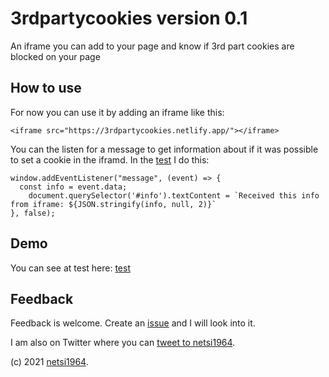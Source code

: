 # 3rdpartycookies version 0.1
An iframe you can add to your page and know if 3rd part cookies are blocked on your page

## How to use
For now you can use it by adding an iframe like this:

```
<iframe src="https://3rdpartycookies.netlify.app/"></iframe>
```

You can the listen for a message to get information about if it was possible to set a cookie in the iframd.
In the [test](https://3rdpartycookies.netlify.app/test.html) I do this:

```
window.addEventListener("message", (event) => {
  const info = event.data;
	document.querySelector('#info').textContent = `Received this info from iframe: ${JSON.stringify(info, null, 2)}`
}, false);
```

## Demo

You can see at test here: [test](https://3rdpartycookies.netlify.app/test.html)

## Feedback
Feedback is welcome. Create an [issue](https://github.com/netsi1964/3rdpartycookies/issues) and I will look into it.

I am also on Twitter where you can [tweet to netsi1964](https://twitter.com/netsi1964).

(c) 2021 [netsi1964](https://twitter.com/netsi1964).
